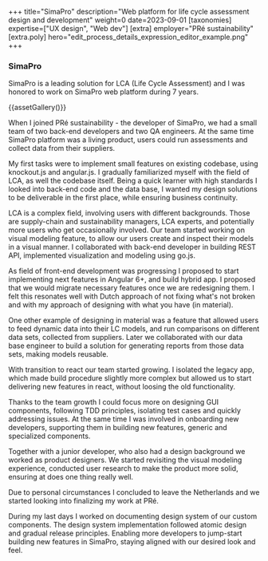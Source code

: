 +++
title="SimaPro"
description="Web platform for life cycle assessment design and development"
weight=0
date=2023-09-01
[taxonomies]
expertise=["UX design", "Web dev"]
[extra]
employer="PRé sustainability"
[extra.poly]
hero="edit_process_details_expression_editor_example.png"
+++

### SimaPro

SimaPro is a leading solution for <abbr>LCA</abbr> (Life Cycle Assessment) and I was honored to work on SimaPro web platform during 7 years. 

{{assetGallery()}}

When I joined PRé sustainability - the developer of SimaPro, we had a small team of two back-end developers and two QA engineers. At the same time SimaPro platform was a living product, users could run assessments and collect data from their suppliers.

My first tasks were to implement small features on existing codebase, using knockout.js and angular.js. I gradually familiarized myself with the field of <abbr>LCA</abbr>, as well the codebase itself. Being a quick learner with high standards I looked into back-end code and the data base, I wanted my design solutions to be deliverable in the first place, while ensuring business continuity.

<abbr>LCA</abbr> is a complex field, involving users with different backgrounds. Those are supply-chain and sustainability managers, <abbr>LCA</abbr> experts, and potentially more users who get occasionally involved. Our team started working on visual modeling feature, to allow our users create and inspect their models in a visual manner. I collaborated with back-end developer in building REST API, implemented visualization and modeling using go.js.

As field of front-end development was progressing I proposed to start implementing next features in Angular 6+, and build hybrid app. I proposed that we would migrate necessary features once we are redesigning them. I felt this resonates well with Dutch approach of not fixing what's not broken and with my approach of designing with what you have (in material).

One other example of designing in material was a feature that allowed users to feed dynamic data into their <abbr>LC</abbr> models, and run comparisons on different data sets, collected from suppliers. Later we collaborated with our data base engineer to build a solution for generating reports from those data sets, making models reusable.

With transition to react our team started growing. I isolated the legacy app, which made build procedure slightly more complex but allowed us to start delivering new features in react, without loosing the old functionality.

Thanks to the team growth I could focus more on designing GUI components, following TDD principles, isolating test cases and quickly addressing issues. At the same time I was involved in onboarding new developers, supporting them in building new features, generic and specialized components.

Together with a junior developer, who also had a design background we worked as product designers. We started revisiting the visual modeling experience, conducted user research to make the product more solid, ensuring at does one thing really well.

Due to personal circumstances I concluded to leave the Netherlands and we started looking into finalizing my work at PRé.

During my last days I worked on documenting design system of our custom components. The design system implementation followed atomic design and gradual release principles. Enabling more developers to jump-start building new features in SimaPro, staying aligned with our desired look and feel.






